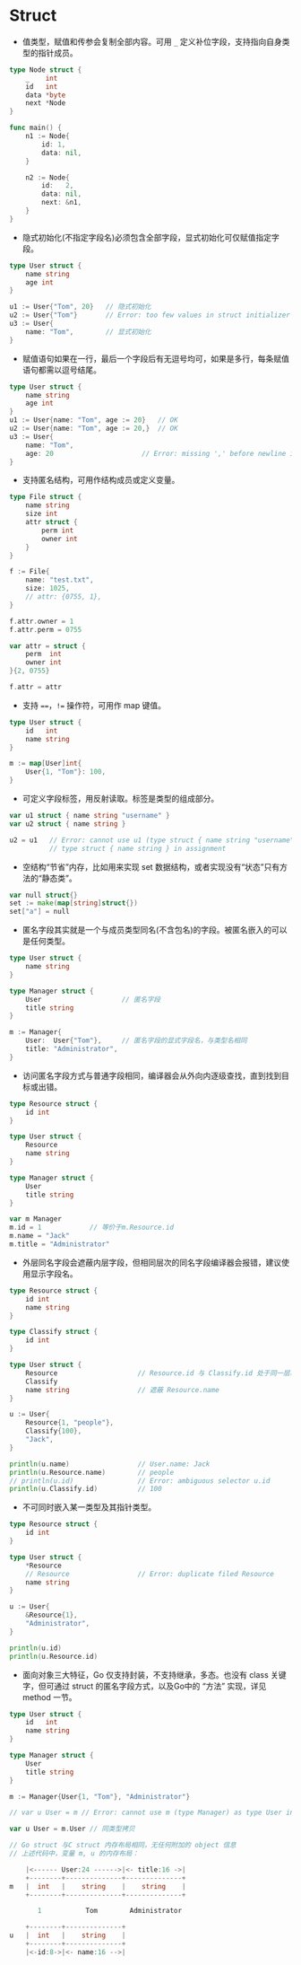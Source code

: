 
Struct
=========

- 值类型，赋值和传参会复制全部内容。可用 `_` 定义补位字段，支持指向自身类型的指针成员。

```go
type Node struct {
    _    int
    id   int
    data *byte
    next *Node
}

func main() {
    n1 := Node{
        id: 1,
        data: nil,
    }

    n2 := Node{
        id:   2,
        data: nil,
        next: &n1,
    }
}
```

- 隐式初始化(不指定字段名)必须包含全部字段，显式初始化可仅赋值指定字段。

```go
type User struct {
    name string
    age int
}

u1 := User{"Tom", 20}   // 隐式初始化
u2 := User{"Tom"}       // Error: too few values in struct initializer
u3 := User{
    name: "Tom",        // 显式初始化
}
```

- 赋值语句如果在一行，最后一个字段后有无逗号均可，如果是多行，每条赋值语句都需以逗号结尾。

```go
type User struct {
    name string
    age int
}
u1 := User{name: "Tom", age := 20}   // OK
u2 := User{name: "Tom", age := 20,}  // OK
u3 := User{
	name: "Tom",
	age: 20                      // Error: missing ',' before newline in composite literal
}
```

- 支持匿名结构，可用作结构成员或定义变量。

```go
type File struct {
    name string
    size int
    attr struct {
        perm int
        owner int
    }
}

f := File{
    name: "test.txt",
    size: 1025,
    // attr: {0755, 1},
}

f.attr.owner = 1
f.attr.perm = 0755

var attr = struct {
    perm  int
    owner int
}{2, 0755}

f.attr = attr
```

- 支持 `==`，`!=` 操作符，可用作 map 键值。

```go
type User struct {
    id   int
    name string
}

m := map[User]int{
    User{1, "Tom"}: 100,
}
```

- 可定义字段标签，用反射读取。标签是类型的组成部分。

```go
var u1 struct { name string "username" }
var u2 struct { name string }

u2 = u1   // Error: cannot use u1 (type struct { name string "username" }) as
          // type struct { name string } in assignment
```

- 空结构“节省”内存，比如用来实现 set 数据结构，或者实现没有“状态”只有方法的“静态类”。

```go
var null struct{}
set := make(map[string]struct{})
set["a"] = null
```

- 匿名字段其实就是一个与成员类型同名(不含包名)的字段。被匿名嵌入的可以是任何类型。

```go
type User struct {
    name string
}

type Manager struct {
    User                    // 匿名字段
    title string
}

m := Manager{
    User:  User{"Tom"},     // 匿名字段的显式字段名，与类型名相同
    title: "Administrator",
}
```

- 访问匿名字段方式与普通字段相同，编译器会从外向内逐级查找，直到找到目标或出错。

```go
type Resource struct {
    id int
}

type User struct {
    Resource
    name string
}

type Manager struct {
    User
    title string
}

var m Manager
m.id = 1            // 等价于m.Resource.id
m.name = "Jack"
m.title = "Administrator"
```

- 外层同名字段会遮蔽内层字段，但相同层次的同名字段编译器会报错，建议使用显示字段名。

```go
type Resource struct {
    id int
    name string
}

type Classify struct {
    id int
}

type User struct {
    Resource                    // Resource.id 与 Classify.id 处于同一层次
    Classify
    name string                 // 遮蔽 Resource.name
}

u := User{
    Resource{1, "people"},
    Classify{100},
    "Jack",
}

println(u.name)                 // User.name: Jack
println(u.Resource.name)        // people
// println(u.id)                // Error: ambiguous selector u.id
println(u.Classify.id)          // 100
```

- 不可同时嵌入某一类型及其指针类型。

```go
type Resource struct {
    id int
}

type User struct {
    *Resource
    // Resource                 // Error: duplicate filed Resource
    name string
}

u := User{
    &Resource{1},
    "Administrator",
}

println(u.id)
println(u.Resource.id)
```

- 面向对象三大特征，Go 仅支持封装，不支持继承，多态。也没有 class 关键字，但可通过 struct 的匿名字段方式，以及Go中的 “方法” 实现，详见 method 一节。

```go
type User struct {
    id   int
    name string
}

type Manager struct {
    User
    title string
}

m := Manager{User{1, "Tom"}, "Administrator"}

// var u User = m // Error: cannot use m (type Manager) as type User in assignment

var u User = m.User // 同类型拷贝

// Go struct 与C struct 内存布局相同，无任何附加的 object 信息
// 上述代码中，变量 m, u 的内存布局：

    |<------ User:24 ------>|<- title:16 ->|
    +--------+--------------+--------------+
m   |  int   |    string    |    string    |
    +--------+--------------+--------------+

       1           Tom        Administrator

    +--------+--------------+
u   |  int   |    string    |
    +--------+--------------+
    |<-id:8->|<- name:16 -->|
```
